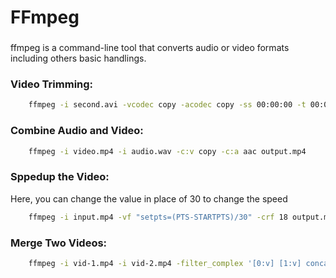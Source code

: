 # FFmpeg

### 
ffmpeg is a command-line tool that converts audio or video formats including others basic handlings.


### Video Trimming:
```bash
    ffmpeg -i second.avi -vcodec copy -acodec copy -ss 00:00:00 -t 00:00:07 secondd.avi

```
### Combine Audio and Video:
```bash
    ffmpeg -i video.mp4 -i audio.wav -c:v copy -c:a aac output.mp4
```

### Sppedup the Video:
 Here, you can change the value in place of 30 to change the speed
```bash
    ffmpeg -i input.mp4 -vf "setpts=(PTS-STARTPTS)/30" -crf 18 output.mp4

```
### Merge Two Videos:
```bash
    ffmpeg -i vid-1.mp4 -i vid-2.mp4 -filter_complex '[0:v] [1:v] concat=n=2:v=1 [v]' -map '[v]' output.mp4
```
